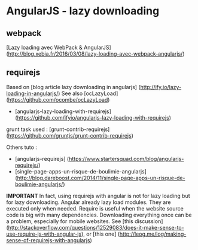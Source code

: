 # AngularJS - lazy downloading

## webpack

[Lazy loading avec WebPack & AngularJS] (http://blog.xebia.fr/2016/03/08/lazy-loading-avec-webpack-angularjs/)

## requirejs

Based on [blog article lazy downloading in angularjs] (http://ify.io/lazy-loading-in-angularjs/)
See also [ocLazyLoad] (https://github.com/ocombe/ocLazyLoad)

- [angularjs-lazy-loading-with-requirejs] (https://github.com/ifyio/angularjs-lazy-loading-with-requirejs)

grunt task used : [grunt-contrib-requirejs] (https://github.com/gruntjs/grunt-contrib-requirejs)

Others tuto :
- [angularjs-requirejs] (https://www.startersquad.com/blog/angularjs-requirejs/)
- [single-page-apps-un-risque-de-boulimie-angularjs] (http://blog.dareboost.com/2014/11/single-page-apps-un-risque-de-boulimie-angularjs/)

**IMPORTANT**
In fact, using requirejs with angular is not for lazy loading but for lazy downloading.
Angular already lazy load modules. They are executed only when needed.
Require is useful when the website source code is big with many dependencies. 
Downloading everything once can be a problem, especially for mobile websites.
See [this discussion] (http://stackoverflow.com/questions/12529083/does-it-make-sense-to-use-require-js-with-angular-js), or [this one] (http://leog.me/log/making-sense-of-requirejs-with-angularjs)
